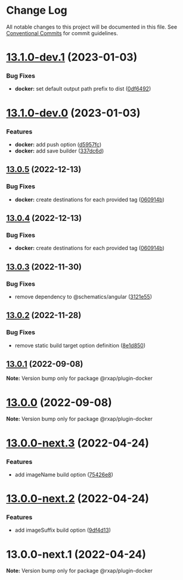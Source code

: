 # Change Log

All notable changes to this project will be documented in this file.
See [Conventional Commits](https://conventionalcommits.org) for commit guidelines.

# [13.1.0-dev.1](https://gitlab.com/rxap/schematics/compare/@rxap/plugin-docker@13.1.0-dev.0...@rxap/plugin-docker@13.1.0-dev.1) (2023-01-03)


### Bug Fixes

* **docker:** set default output path prefix to dist ([0df6492](https://gitlab.com/rxap/schematics/commit/0df649234b6ca91c9b0cde5dcbd843e59459354f))





# [13.1.0-dev.0](https://gitlab.com/rxap/schematics/compare/@rxap/plugin-docker@13.0.5...@rxap/plugin-docker@13.1.0-dev.0) (2023-01-03)


### Features

* **docker:** add push option ([d5957fc](https://gitlab.com/rxap/schematics/commit/d5957fcb4c5297930c7964cdf8a67a6cf752d5cb))
* **docker:** add save builder ([337dc6d](https://gitlab.com/rxap/schematics/commit/337dc6d9e0e60e6bda1eeef0aef135bd444569a7))





## [13.0.5](https://gitlab.com/rxap/schematics/compare/@rxap/plugin-docker@13.0.3...@rxap/plugin-docker@13.0.5) (2022-12-13)


### Bug Fixes

* **docker:** create destinations for each provided tag ([060914b](https://gitlab.com/rxap/schematics/commit/060914be099043801f7c7c1b8a238eca08df4944))





## [13.0.4](https://gitlab.com/rxap/schematics/compare/@rxap/plugin-docker@13.0.3...@rxap/plugin-docker@13.0.4) (2022-12-13)


### Bug Fixes

* **docker:** create destinations for each provided tag ([060914b](https://gitlab.com/rxap/schematics/commit/060914be099043801f7c7c1b8a238eca08df4944))





## [13.0.3](https://gitlab.com/rxap/schematics/compare/@rxap/plugin-docker@13.0.2...@rxap/plugin-docker@13.0.3) (2022-11-30)


### Bug Fixes

* remove dependency to @schematics/angular ([3121e55](https://gitlab.com/rxap/schematics/commit/3121e55e476b37c37a190e08ade7c1a35b88464c))





## [13.0.2](https://gitlab.com/rxap/schematics/compare/@rxap/plugin-docker@13.0.1...@rxap/plugin-docker@13.0.2) (2022-11-28)


### Bug Fixes

* remove static build target option definition ([8e1d850](https://gitlab.com/rxap/schematics/commit/8e1d8508044ac8ad2edeb6b5b6797ebf313b77ce))





## [13.0.1](https://gitlab.com/rxap/schematics/compare/@rxap/plugin-docker@13.0.0...@rxap/plugin-docker@13.0.1) (2022-09-08)

**Note:** Version bump only for package @rxap/plugin-docker





# [13.0.0](https://gitlab.com/rxap/schematics/compare/@rxap/plugin-docker@13.0.0-next.3...@rxap/plugin-docker@13.0.0) (2022-09-08)

**Note:** Version bump only for package @rxap/plugin-docker





# [13.0.0-next.3](https://gitlab.com/rxap/schematics/compare/@rxap/plugin-docker@13.0.0-next.2...@rxap/plugin-docker@13.0.0-next.3) (2022-04-24)


### Features

* add imageName build option ([75426e8](https://gitlab.com/rxap/schematics/commit/75426e838db8a38045ebc320641b5e0230e0984a))





# [13.0.0-next.2](https://gitlab.com/rxap/schematics/compare/@rxap/plugin-docker@13.0.0-next.1...@rxap/plugin-docker@13.0.0-next.2) (2022-04-24)


### Features

* add imageSuffix build option ([9df4d13](https://gitlab.com/rxap/schematics/commit/9df4d13856d42bf097e9439ec2ca316915f594a6))





# 13.0.0-next.1 (2022-04-24)

**Note:** Version bump only for package @rxap/plugin-docker
